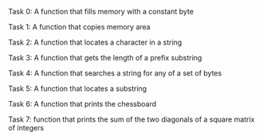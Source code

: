 Task 0: A function that fills memory with a constant byte

Task 1: A function that copies memory area

Task 2: A function that locates a character in a string

Task 3: A function that gets the length of a prefix substring

Task 4: A function that searches a string for any of a set of bytes

Task 5: A function that locates a substring

Task 6: A function that prints the chessboard

Task 7: function that prints the sum of the two diagonals of a square matrix of integers


